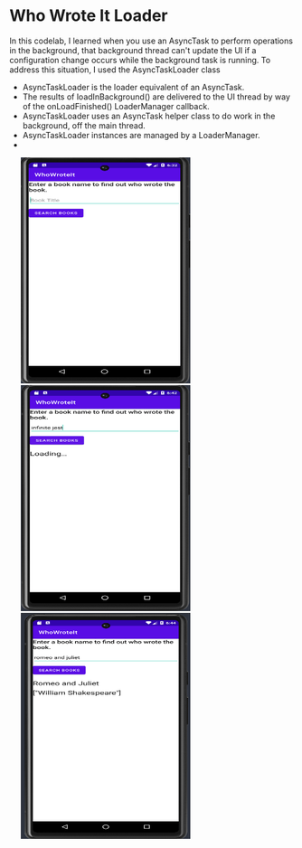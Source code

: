 # Who Wrote It Loader

In this codelab, I learned when you use an AsyncTask to perform operations in the background, that background thread can't update the UI if a configuration change occurs while the background task is running. To address this situation, I used the AsyncTaskLoader class <br />

- AsyncTaskLoader is the loader equivalent of an AsyncTask.
- The results of loadInBackground() are delivered to the UI thread by way of the onLoadFinished() LoaderManager callback.
- AsyncTaskLoader uses an AsyncTask helper class to do work in the background, off the main thread.
- AsyncTaskLoader instances are managed by a LoaderManager.
- <br />

<p float="left">
  <img src="who_wrote_it_loader_main.png" width="300" height="400" hspace="20">
  <img src="who_wrote_it_loader_loading_screen.png" width="300" height="400" hspace="20">
  <img src="who_wrote_it_loader_inquiry.png" width="300" height="400" hspace="20">
</p>